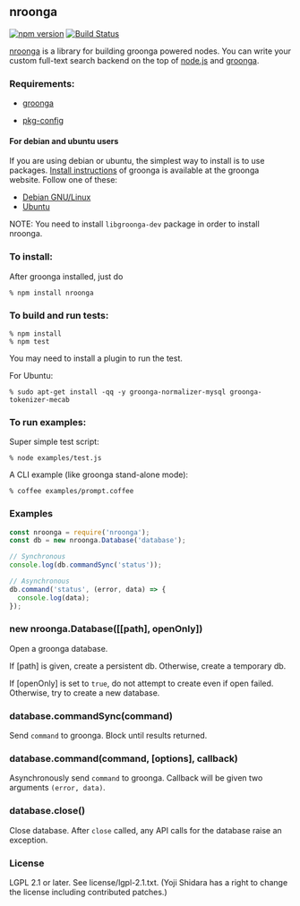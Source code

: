 ## nroonga

[![npm version](https://badge.fury.io/js/nroonga.svg)](https://badge.fury.io/js/nroonga)
[![Build Status](https://secure.travis-ci.org/nroonga/nroonga.svg?branch=master)](http://travis-ci.org/nroonga/nroonga)

[nroonga](http://nroonga.github.com) is a library for building groonga powered nodes.
You can write your custom full-text search backend on the top of [node.js](http://nodejs.org) and [groonga][].


### Requirements:

* [groonga][]
* [pkg-config][]

  [groonga]:http://groonga.org
  [pkg-config]:http://www.freedesktop.org/wiki/Software/pkg-config

#### For debian and ubuntu users

If you are using debian or ubuntu, the simplest way to install is to use packages. [Install instructions][groonga-install] of groonga is available at the groonga website. Follow one of these:

* [Debian GNU/Linux](http://groonga.org/docs/install/debian.html)
* [Ubuntu](http://groonga.org/docs/install/ubuntu.html)

NOTE: You need to install `libgroonga-dev` package in order to install nroonga.

  [groonga-install]:http://groonga.org/docs/install.html

### To install:

After groonga installed, just do

    % npm install nroonga

### To build and run tests:

    % npm install
    % npm test

You may need to install a plugin to run the test.

For Ubuntu:

    % sudo apt-get install -qq -y groonga-normalizer-mysql groonga-tokenizer-mecab

### To run examples:

Super simple test script:

    % node examples/test.js

A CLI example (like groonga stand-alone mode):

    % coffee examples/prompt.coffee

### Examples

```javascript
const nroonga = require('nroonga');
const db = new nroonga.Database('database');

// Synchronous
console.log(db.commandSync('status'));

// Asynchronous
db.command('status', (error, data) => {
  console.log(data);
});
```

### new nroonga.Database([[path], openOnly])

Open a groonga database.

If [path] is given, create a persistent db. Otherwise, create a temporary db.

If [openOnly] is set to `true`, do not attempt to create even if open failed. Otherwise, try to create a new database.

### database.commandSync(command)

Send `command` to groonga. Block until results returned.

### database.command(command, [options], callback)

Asynchronously send `command` to groonga. Callback will be given two arguments `(error, data)`.

### database.close()

Close database. After `close` called, any API calls for the database raise an exception.

### License

LGPL 2.1 or later. See license/lgpl-2.1.txt.
(Yoji Shidara has a right to change the license including contributed patches.)

